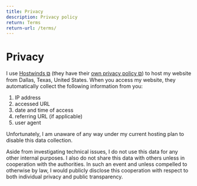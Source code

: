 ```yaml
---
title: Privacy
description: Privacy policy
return: Terms
return-url: /terms/
---
```


# Privacy
I use <a href="https://www.hostwinds.com/" target="_blank">Hostwinds ⧉</a> (they have their <a href="https://www.hostwinds.com/legal/privacy" target="_blank">own privacy policy ⧉</a>) to host my website from Dallas, Texas, United States. When you access my website, they automatically collect the following information from you:

1. IP address
1. accessed URL
1. date and time of access
1. referring URL (if applicable)
1. user agent

Unfortunately, I am unaware of any way under my current hosting plan to disable this data collection.

Aside from investigating technical issues, I do not use this data for any other internal purposes. I also do not share this data with others unless in cooperation with the authorities. In such an event and unless compelled to otherwise by law, I would publicly disclose this cooperation with respect to both individual privacy and public transparency.